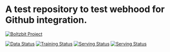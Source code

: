 # A test repository to test webhood for Github integration. 

[![Boltzbit Project](https://img.shields.io/badge/Boltzbit-Project-blueviolet?style=for-the-badge)](https://demo.platform.boltzbit.com/app/#/github-integration)

[![Data Status](http://demo.platform.boltzbit.com/github-service/api/v1/projects/status/data?repositoryName=HanchenXiong/IntegrationTest&token=PUBLIC)](https://demo.platform.boltzbit.com/app/#/github/HanchenXiong/IntegrationTest/data)
[![Training Status](http://demo.platform.boltzbit.com/github-service/api/v1/projects/status/train?repositoryName=HanchenXiong/IntegrationTest&token=PUBLIC)](https://demo.platform.boltzbit.com/app/#/github/HanchenXiong/IntegrationTest/train)
[![Serving Status](http://demo.platform.boltzbit.com/github-service/api/v1/projects/status/serving?repositoryName=HanchenXiong/IntegrationTest&token=PUBLIC)](https://demo.platform.boltzbit.com/app/#/github/HanchenXiong/IntegrationTest/serving)
[![Serving Status](http://demo.platform.boltzbit.com/github-service/api/v1/projects/status/evaluation?repositoryName=HanchenXiong/IntegrationTest&token=PUBLIC)](https://demo.platform.boltzbit.com/app/#/github/HanchenXiong/IntegrationTest/evaluation)


